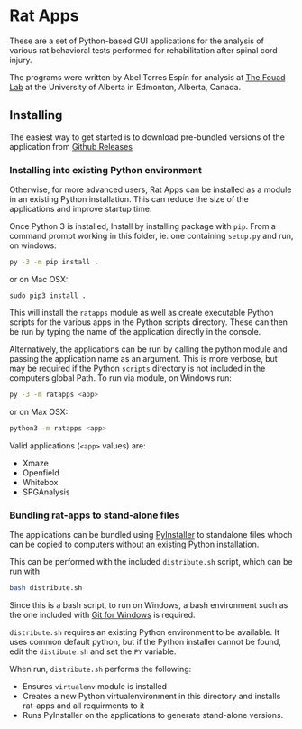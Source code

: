 # Rat Apps

These are a set of Python-based GUI applications for the analysis of various rat behavioral tests performed for rehabilitation after spinal cord injury.

The programs were written by Abel Torres Espín for analysis at [The Fouad Lab](http://www.rehabresearch.ualberta.ca/karimfouad/about_karim) at the University of Alberta in Edmonton, Alberta, Canada.

## Installing

The easiest way to get started is to download pre-bundled versions of the application from [Github Releases](https://github.com/cdoolin/rat-apps/releases)



### Installing into existing Python environment

Otherwise, for more advanced users, Rat Apps can be installed as a module in an existing Python installation. This can reduce the size of the applications and improve startup time.

Once Python 3 is installed, Install by installing package with `pip`. From a command prompt working in this folder, ie. one containing `setup.py` and run, on windows:
```bash
py -3 -m pip install .
```
or on Mac OSX:
```
sudo pip3 install .
```

This will install the `ratapps` module as well as create executable Python scripts for the various apps in the Python scripts directory.  These can then be run by typing the name of the application directly in the console.

Alternatively, the applications can be run by calling the python module and passing the application name as an argument.  This is more verbose, but may be required if the Python `scripts` directory is not included in the computers global Path.  To run via module, on Windows run:
```bash
py -3 -m ratapps <app>
```
or on Max OSX:
```bash
python3 -m ratapps <app>
```
Valid applications (`<app>` values) are:
- Xmaze
- Openfield
- Whitebox
- SPGAnalysis



### Bundling rat-apps to stand-alone files

The applications can be bundled using [PyInstaller](https://www.pyinstaller.org/) to standalone files whoch can be copied to computers without an existing Python installation.

This can be performed with the included `distribute.sh` script, which can be run with
```bash
bash distribute.sh
```
Since this is a bash script, to run on Windows, a bash environment such as the one included with [Git for Windows](https://git-scm.com/download/win) is required.

`distribute.sh` requires an existing Python environment to be available. It uses common default python, but if the Python installer cannot be found, edit the `distibute.sh` and set the `PY` variable.

When run, `distribute.sh` performs the following:
- Ensures `virtualenv` module is installed
- Creates a new Python virtualenvironment in this directory and installs rat-apps and all requirments to it
- Runs PyInstaller on the applications to generate stand-alone versions.



